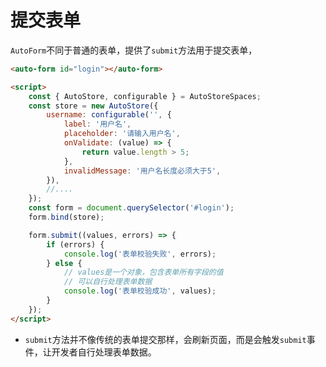 # 提交表单

`AutoForm`不同于普通的表单，提供了`submit`方法用于提交表单，

```html {19-27}
<auto-form id="login"></auto-form>

<script>
    const { AutoStore, configurable } = AutoStoreSpaces;
    const store = new AutoStore({
        username: configurable('', {
            label: '用户名',
            placeholder: '请输入用户名',
            onValidate: (value) => {
                return value.length > 5;
            },
            invalidMessage: '用户名长度必须大于5',
        }),
        //....
    });
    const form = document.querySelector('#login');
    form.bind(store);

    form.submit((values, errors) => {
        if (errors) {
            console.log('表单校验失败', errors);
        } else {
            // values是一个对象，包含表单所有字段的值
            // 可以自行处理表单数据
            console.log('表单校验成功', values);
        }
    });
</script>
```

-   `submit`方法并不像传统的表单提交那样，会刷新页面，而是会触发`submit`事件，让开发者自行处理表单数据。
